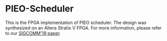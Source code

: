 # PIEO-Scheduler

This is the FPGA implementation of PIEO scheduler. The design was synthesized on an Altera Stratix V FPGA. For more information, please refer to our [SIGCOMM'19 paper](https://conferences.sigcomm.org/sigcomm/2019/).
